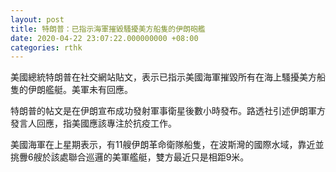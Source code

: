 ```yaml
---
layout: post
title: 特朗普：已指示海軍摧毀騷擾美方船隻的伊朗砲艦
date: 2020-04-22 23:07:22.000000000 +08:00
categories: rthk
---
```


美國總統特朗普在社交網站貼文，表示已指示美國海軍摧毀所有在海上騷擾美方船隻的伊朗艦艇。美軍未有回應。

特朗普的帖文是在伊朗宣布成功發射軍事衛星後數小時發布。路透社引述伊朗軍方發言人回應，指美國應該專注於抗疫工作。

美國海軍在上星期表示，有11艘伊朗革命衛隊船隻，在波斯灣的國際水域，靠近並挑釁6艘於該處聯合巡邏的美軍艦艇，雙方最近只是相距9米。
